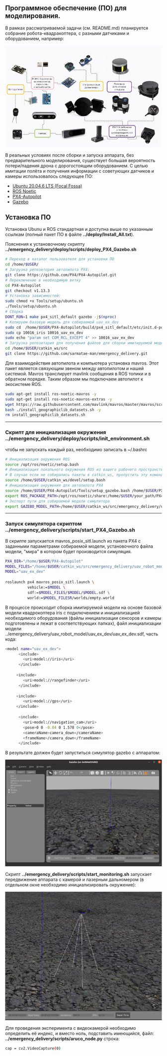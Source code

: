 ## Программное обеспечение (ПО) для моделирования.

В рамках рассматриваемой задачи (см. README.md) планируется собрание робота-квадракоптера, с разными датчиками  и оборудованием, например: 

![img](img/sensors_uav.png)

В реальных условиях после сборки и запуска аппарата, без предварительного моделирования, существует большая вероятность потери/падения дрона с дорогостоящим оборудованием. С целью имитации полёта и получения информации с советующих датчиков и камеры использовалось следующее ПО:

- [Ubuntu 20.04.6 LTS (Focal Fossa)](https://releases.ubuntu.com/20.04/)
- [ROS Noetic](https://wiki.ros.org/noetic/Installation/Ubuntu)
- [PX4-Autopilot](https://github.com/PX4/PX4-Autopilot)
- [Gazebo](https://gazebosim.org/home) 

## Установка ПО

Установка Ubunu и ROS стандартная и доступна выше по указанным ссылкам (полный пакет ПО в файле **../deploy/Install_All.txt**). 

Пояснения к установочному скрипту **../emergency_delivery/deploy/scripts/deploy_PX4_Gazebo.sh**

```bash
# Переход в каталог пользователя для установки ПО
cd /home/$USER/
# Загрузка репозитория автопилота PX4:
git clone https://github.com/PX4/PX4-Autopilot.git
# Переключение в необходимую ветку
cd PX4-Autopilot
git checkout v1.13.3
# Установка зависимостей:
sudo chmod +x Tools/setup/ubuntu.sh
./Tools/setup/ubuntu.sh
# Сборка 
DONT_RUN=1 make px4_sitl_default gazebo -j$(nproc)
# Копируем базовую модель для собираемой uav_ex_dev
sudo cd  /home/$USER/PX4-Autopilot/build/px4_sitl_default/etc/init.d-posix/airframes
sudo cp 10016_iris 10016_uav_ex_dev
sudo echo "param set COM_RCL_EXCEPT 4" >> 10016_uav_ex_dev
# Загрузка репозитария для получения файлов для сборки имитируемой модели
cd /home/$USER/catkin_ws/src
git clone https://github.com/sarmatae-man/emergency_delivery.git
```

 Для взаимодействия автопилота и компьютера установка mavros. Этот пакет является связующим звеном между автопилотом и нашей системой. Mavros транслирует mavlink сообщения в ROS топики и в обратном порядке. Таким образом мы подключаем автопилот к экосистеме ROS.

```bash
sudo apt-get install ros-noetic-mavros -y
sudo apt-get install ros-noetic-mavros-extras -y
wget https://raw.githubusercontent.com/mavlink/mavros/master/mavros/scripts/install_geographiclib_datasets.sh
bash ./install_geographiclib_datasets.sh -y
rm install_geographiclib_datasets.sh
```

---

###  Скрипт для инициализация окружения ../emergency_delivery/deploy/scripts/init_environment.sh

чтобы не запускать каждый раз, необходимо записать в ~/.bashrc 

```bash
# Инициализация окружения ROS
source /opt/ros/noetic/setup.bash
# Инициализация локального окружения ROS из вашего рабочего пространства
# В случае если не собирались пакеты в catkin_ws, пропустить эту команду
source /home/$USER/catkin_ws/devel/setup.bash
# Инициализация окружения для автопилота PX4
source /home/$USER/PX4-Autopilot/Tools/setup_gazebo.bash /home/$USER/PX4-Autopilot /home/$USER/PX4-Autopilot/build/px4_sitl_default
export ROS_PACKAGE_PATH=/opt/ros/noetic/share:/home/$USER/your_path/PX4-Autopilot:/home/$USER/your_path/PX4-Autopilot/Tools/sitl_gazebo
# Экспорт пути для собираемой модели симулятора
export GAZEBO_MODEL_PATH=/home/$USER/catkin_ws/src/emergency_delivery/uav_robot_model
```
---

###  Запуск симулятора скриптом **../emergency_delivery/scripts/start_PX4_Gazebo.sh**

В скрипте запускается mavros_posix_sitl.launch из пакета PX4 с заданными параметрами собираемой модели, установочного файла модели, "мира" в котором будет производится симуляция.

```bash
PX4_DIR="/home/$USER/PX4-Autopilot"
MODEL_FILES="/home/$USER/catkin_ws/src/emergency_delivery/uav_robot_model"
MODEL="uav_ex_dev"

roslaunch px4 mavros_posix_sitl.launch \
          vehicle:=$MODEL \
          sdf:=$MODEL_FILES/$MODEL/$MODEL.sdf \
          world:=$MODEL_FILESR/worlds/empty.world
```

 В процессе происходит сборка имитируемой модели на основе базовой модели квадрокоптера iris c  подключением и инициализацией необходимого оборудования (файлы инициализации сенсоров и камеры подготовлены и лежат в соответствующих папках), файл инициализации модели ../emergency_delivery/uav_robot_model/uav_ex_dev/uav_ex_dev.sdf, часть кода:

```bash
<model name="uav_ex_dev">
      <include>
        <uri>model://iris</uri>
      </include>

     <include>
        <uri>model://rangefinder</uri>
      </include>
      
     <include>
        <uri>model://gps</uri>
     </include>

      <include>
        <uri>model://navigation_cam</uri>
        <pose>0 0 -0.04 0 1.578 0</pose>
        <cameraName>camera_down</cameraName>
        <frameName>/camera_down</frameName>
      </include>
```

В результате должен будет запуститься симулятор gazebo с аппаратом:

![img](img/gazebo.png)

Скрипт **../emergency_delivery/scripts/start_monitoring.sh** запускает передвижение аппарата с камерой и лазерным дальномером (в отдельном окне необходимо инициализировать окружение):

![img](img/mission.png)

Для проведения эксперимента с видеокамерой необходимо определить её индекс, и вместо ноль, подставить имеющийся,  файл: **../emergency_delivery/scripts/aruco_node.py** строка:

```bash
cap = cv2.VideoCapture(0)
```



 
